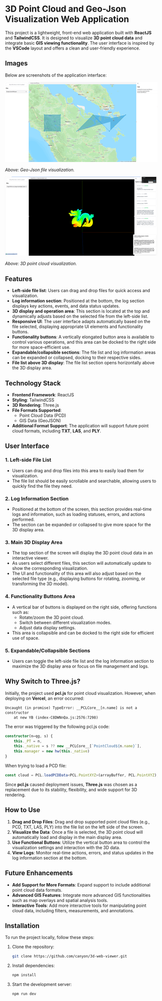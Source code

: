 # 3D Point Cloud and Geo-Json Visualization Web Application

This project is a lightweight, front-end web application built with **ReactJS** and **TailwindCSS**. It is designed to visualize **3D point cloud data** and integrate basic **GIS viewing functionality**. The user interface is inspired by the **VSCode** layout and offers a clean and user-friendly experience.

## Images

Below are screenshots of the application interface:

![File List Section](pics/image-1.png)

*Above: Geo-Json file visualization.*

![3D Visualization Area](pics/image-2.png)

*Above: 3D point cloud visualization.*

## Features

- **Left-side file list**: Users can drag and drop files for quick access and visualization.
- **Log information section**: Positioned at the bottom, the log section displays key actions, events, and data status updates.
- **3D display and operation area**: This section is located at the top and dynamically adjusts based on the selected file from the left-side list.
- **Responsive UI**: The user interface adapts automatically based on the file selected, displaying appropriate UI elements and functionality buttons.
- **Functionality buttons**: A vertically elongated button area is available to control various operations, and this area can be docked to the right side for more space-efficient use.
- **Expandable/collapsible sections**: The file list and log information areas can be expanded or collapsed, docking to their respective sides.
- **File list above 3D display**: The file list section opens horizontally above the 3D display area.

## Technology Stack

- **Frontend Framework**: ReactJS
- **Styling**: TailwindCSS
- **3D Rendering**: Three.js
- **File Formats Supported**:
  - Point Cloud Data (PCD)
  - GIS Data (GeoJSON)
- **Additional Format Support**: The application will support future point cloud formats, including **TXT**, **LAS**, and **PLY**.

## User Interface

### 1. **Left-side File List**
- Users can drag and drop files into this area to easily load them for visualization.
- The file list should be easily scrollable and searchable, allowing users to quickly find the file they need.

### 2. **Log Information Section**
- Positioned at the bottom of the screen, this section provides real-time logs and information, such as loading statuses, errors, and actions performed.
- The section can be expanded or collapsed to give more space for the 3D display area.

### 3. **Main 3D Display Area**
- The top section of the screen will display the 3D point cloud data in an interactive viewer.
- As users select different files, this section will automatically update to show the corresponding visualization.
- The UI and functionality of this area will also adjust based on the selected file type (e.g., displaying buttons for rotating, zooming, or transforming the 3D model).

### 4. **Functionality Buttons Area**
- A vertical bar of buttons is displayed on the right side, offering functions such as:
  - Rotate/zoom the 3D point cloud.
  - Switch between different visualization modes.
  - Adjust data display settings.
- This area is collapsible and can be docked to the right side for efficient use of space.

### 5. **Expandable/Collapsible Sections**
- Users can toggle the left-side file list and the log information section to maximize the 3D display area or focus on file management and logs.

## Why Switch to Three.js?

Initially, the project used **pcl.js** for point cloud visualization. However, when deploying on **Vercel**, an error occurred:

```
Uncaught (in promise) TypeError: __PCLCore__[n.name] is not a constructor
    at new YB (index-C8DWNnQa.js:2576:7298)
```

The error was triggered by the following pcl.js code:

```typescript
constructor(n=qg, s) {
    this._PT = n,
    this._native = s ?? new __PCLCore__[`PointCloud${n.name}`],
    this.manager = new hw(this._native)
}
```

When trying to load a PCD file:

```typescript
const cloud = PCL.loadPCDData<PCL.PointXYZ>(arrayBuffer, PCL.PointXYZ);
```

Since **pcl.js** caused deployment issues, **Three.js** was chosen as a replacement due to its stability, flexibility, and wide support for 3D rendering.

## How to Use

1. **Drag and Drop Files**: Drag and drop supported point cloud files (e.g., PCD, TXT, LAS, PLY) into the file list on the left side of the screen.
2. **Visualize the Data**: Once a file is selected, the 3D point cloud will automatically load and display in the main display area.
3. **Use Functional Buttons**: Utilize the vertical button area to control the visualization settings and interaction with the 3D data.
4. **View Logs**: Monitor real-time actions, errors, and status updates in the log information section at the bottom.

## Future Enhancements

- **Add Support for More Formats**: Expand support to include additional point cloud data formats.
- **Advanced GIS Features**: Integrate more advanced GIS functionalities such as map overlays and spatial analysis tools.
- **Interactive Tools**: Add more interactive tools for manipulating point cloud data, including filters, measurements, and annotations.

## Installation

To run the project locally, follow these steps:

1. Clone the repository:
   ```bash
   git clone https://github.com/canyon/3d-web-viewer.git
   ```

2. Install dependencies:
   ```bash
   npm install
   ```

3. Start the development server:
   ```bash
   npm run dev

